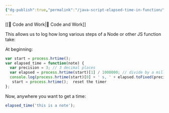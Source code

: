 ```yaml
---
{"dg-publish":true,"permalink":"/java-script-elapsed-time-in-function/"}
---
```



[[📘 Code and Work\|📘 Code and Work]]

This allows us to log how long various steps of a Node or other JS function take:

At beginning:

```js
var start = process.hrtime();
var elapsed_time = function(note) {
  var precision = 3; // 3 decimal places
  var elapsed = process.hrtime(start)[1] / 1000000; // divide by a million to get nano to milli
  console.log(process.hrtime(start)[0] + ' s, ' + elapsed.toFixed(precision) + ' ms - ' + note); // print message + time
   start = process.hrtime();  reset the timer
};
```

Now, anywhere you want to get a time:

```js
elapsed_time('this is a note');
```